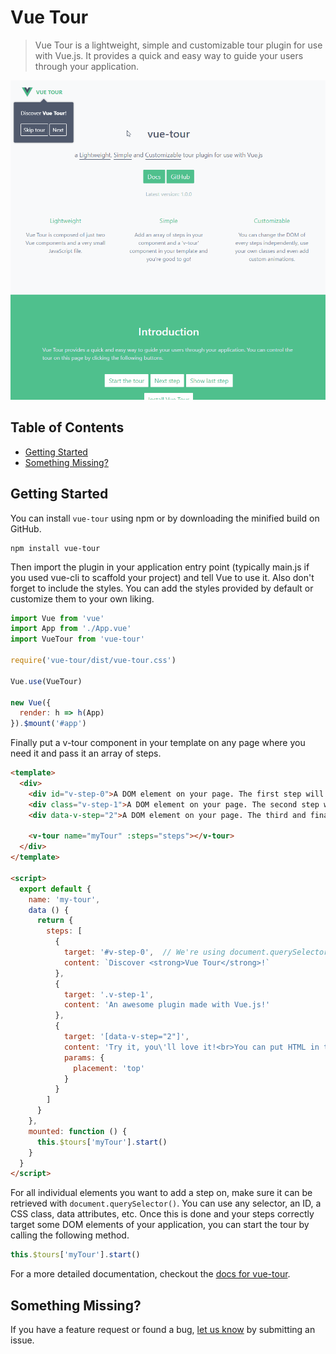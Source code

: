 # Vue Tour

> Vue Tour is a lightweight, simple and customizable tour plugin for use with Vue.js.
> It provides a quick and easy way to guide your users through your application.

[![Vue Tour](./screenshot.gif "Vue Tour")](https://pulsardev.github.io/vue-tour/)

## Table of Contents

- [Getting Started](#getting-started)
- [Something Missing?](#something-missing)

## Getting Started

You can install `vue-tour` using npm or by downloading the minified build on GitHub.

```
npm install vue-tour
```

Then import the plugin in your application entry point (typically main.js if you used vue-cli to scaffold your project) and tell Vue to use it.
Also don't forget to include the styles. You can add the styles provided by default or customize them to your own liking.

```javascript
import Vue from 'vue'
import App from './App.vue'
import VueTour from 'vue-tour'

require('vue-tour/dist/vue-tour.css')

Vue.use(VueTour)

new Vue({
  render: h => h(App)
}).$mount('#app')
```

Finally put a v-tour component in your template on any page where you need it and pass it an array of steps.

```html
<template>
  <div>
    <div id="v-step-0">A DOM element on your page. The first step will pop on this element because its ID is 'v-step-0'.</div>
    <div class="v-step-1">A DOM element on your page. The second step will pop on this element because its ID is 'v-step-1'.</div>
    <div data-v-step="2">A DOM element on your page. The third and final step will pop on this element because its ID is 'v-step-2'.</div>

    <v-tour name="myTour" :steps="steps"></v-tour>
  </div>
</template>

<script>
  export default {
    name: 'my-tour',
    data () {
      return {
        steps: [
          {
            target: '#v-step-0',  // We're using document.querySelector() under the hood
            content: `Discover <strong>Vue Tour</strong>!`
          },
          {
            target: '.v-step-1',
            content: 'An awesome plugin made with Vue.js!'
          },
          {
            target: '[data-v-step="2"]',
            content: 'Try it, you\'ll love it!<br>You can put HTML in the steps and completely customize the DOM to suit your needs.',
            params: {
              placement: 'top'
            }
          }
        ]
      }
    },
    mounted: function () {
      this.$tours['myTour'].start()
    }
  }
</script>
```

For all individual elements you want to add a step on, make sure it can be retrieved with `document.querySelector()`. You can use any selector, an ID, a CSS class, data attributes, etc.
Once this is done and your steps correctly target some DOM elements of your application, you can start the tour by calling the following method.

```javascript
this.$tours['myTour'].start()
```

For a more detailed documentation, checkout the [docs for vue-tour](https://pulsar.gitbooks.io/vue-tour/).

## Something Missing?

If you have a feature request or found a bug, [let us know](https://github.com/pulsardev/vue-tour/issues) by submitting an issue.
